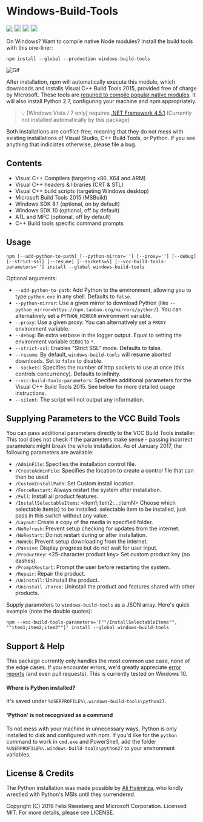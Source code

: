 # Windows-Build-Tools
<a href="https://ci.appveyor.com/project/felixrieseberg/windows-build-tools"><img src="https://ci.appveyor.com/api/projects/status/gpna6y54wnfp07xr?svg=true" /></a>
<a href="http://badge.fury.io/js/windows-build-tools"><img src="https://badge.fury.io/js/windows-build-tools.svg" alt="npm version" height="18"></a> <a href="https://david-dm.org/felixrieseberg/windows-build-tools"><img src="https://david-dm.org/felixrieseberg/windows-build-tools.svg" alt="dependencies" height="18px"></a> <img src="https://img.shields.io/npm/dm/windows-build-tools.svg" height="18px" />

On Windows? Want to compile native Node modules? Install the build tools with this one-liner:

```
npm install --global --production windows-build-tools
```

![Gif](https://cloud.githubusercontent.com/assets/1426799/15993939/2bbb470a-30aa-11e6-9cde-94c39b3f35cb.gif)

After installation, npm will automatically execute this module, which downloads and installs Visual C++ Build Tools 2015, provided free of charge by Microsoft. These tools are [required to compile popular native modules](https://github.com/nodejs/node-gyp). It will also install Python 2.7, configuring your machine and npm appropriately.

 > :bulb: [Windows Vista / 7 only] requires [.NET Framework 4.5.1](http://www.microsoft.com/en-us/download/details.aspx?id=40773) (Currently not installed automatically by this package)

Both installations are conflict-free, meaning that they do not mess with existing installations of Visual Studio, C++ Build Tools, or Python. If you see anything that indiciates otherwise, please file a bug.

## Contents

 - Visual C++ Compilers (targeting x86, X64 and ARM)
 - Visual C++ headers & libraries (CRT & STL)
 - Visual C++ build scripts (targeting Windows desktop)
 - Microsoft Build Tools 2015 (MSBuild)
 - Windows SDK 8.1 (optional, on by default)
 - Windows SDK 10 (optional, off by default)
 - ATL and MFC (optional, off by default)
 - C++ Build tools specific command prompts

## Usage

```
npm [--add-python-to-path] [--python-mirror=''] [--proxy=''] [--debug] [--strict-ssl] [--resume] [--sockets=5] [--vcc-build-tools-parameters=''] install --global windows-build-tools
```

Optional arguments:
 - `--add-python-to-path`: Add Python to the environment, allowing you to type `python.exe` in any shell. Defaults to `false`.
 - `--python-mirror`: Use a given mirror to download Python (like `--python_mirror=https://npm.taobao.org/mirrors/python/`). You can alternatively set a `PYTHON_MIRROR` environment variable.
 - `--proxy`: Use a given proxy. You can alternatively set a `PROXY` environment variable.
 - `--debug`: Be extra verbose in the logger output. Equal to setting the environment variable `DEBUG` to `*`.
 - `--strict-ssl`: Enables "Strict SSL" mode. Defaults to false.
 - `--resume`: By default, `windows-build-tools` will resume aborted downloads. Set to `false` to disable.
 - `--sockets`: Specifies the number of http sockets to use at once (this controls concurrency). Defaults to infinity.
 - `--vcc-build-tools-parameters`: Specifies additional parameters for the Visual C++ Build Tools 2015. See below for more detailed usage instructions.
 - `--silent`: The script will not output any information.

## Supplying Parameters to the VCC Build Tools
You can pass additional parameters directly to the VCC Build Tools installer. This tool does not check if the parameters make sense - passing incorrect parameters might break the whole installation. As of January 2017, the following parameters are available:

 - `/AdminFile`: <filename> Specifies the installation control file.
 - `/CreateAdminFile`: <filename> Specifies the location to create a control file that can then be used
 - `/CustomInstallPath`: <path> Set Custom install location.
 - `/ForceRestart`: Always restart the system after installation.
 - `/Full`: Install all product features.
 - `/InstallSelectableItems`: <item1;item2;...;itemN> Choose which selectable item(s) to be installed.
selectable item to be installed, just pass in this switch without any value.
 - `/Layout`: Create a copy of the media in specified folder.
 - `/NoRefresh`: Prevent setup checking for updates from the internet.
 - `/NoRestart`: Do not restart during or after installation.
 - `/NoWeb`: Prevent setup downloading from the internet.
 - `/Passive`: Display progress but do not wait for user input.
 - `/ProductKey`: <25-character product key> Set custom product key (no dashes).
 - `/PromptRestart`: Prompt the user before restarting the system.
 - `/Repair`: Repair the product.
 - `/Uninstall`: Uninstall the product.
 - `/Uninstall /Force`: Uninstall the product and features shared with other products.

 Supply parameters to `windows-build-tools` as a JSON array. Here's quick example (note the double quotes):

 ```
 npm --vcc-build-tools-parameters='[""/InstallSelectableItems"", ""item1;item2;item3""]' install --global windows-build-tools
 ```

## Support & Help

This package currently only handles the most common use case, none of the edge cases. If you encounter errors, we'd greatly appreciate [error reports](https://github.com/felixrieseberg/windows-build-tools) (and even pull requests). This is currently tested on Windows 10.

#### Where is Python installed?
It's saved under `%USERPROFILE%\.windows-build-tools\python27`.

#### 'Python' is not recognized as a command
To not mess with your machine in unnecessary ways, Python is only installed to disk and configured with npm. If you'd like for the `python` command to work in `cmd.exe` and PowerShell, add the folder `%USERPROFILE%\.windows-build-tools\python27` to your environment variables.

## License & Credits

The Python installation was made possible by [Ali Hajimirza](https://github.com/A92hm), who kindly wrestled with Python's MSIs until they surrendered.

Copyright (C) 2016 Felix Rieseberg and Microsoft Corporation. Licensed MIT. For more details, please see LICENSE.
